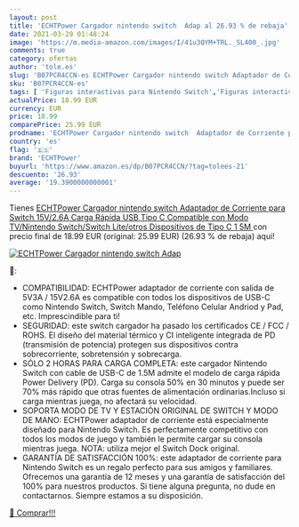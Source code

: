 ```yaml
---
layout: post
title: 'ECHTPower Cargador nintendo switch  Adap al 26.93 % de rebaja'
date: 2021-03-29 01:48:24
image: 'https://m.media-amazon.com/images/I/41u3QYM+TRL._SL400_.jpg'
comments: true
category: ofertas
author: 'tole.es'
slug: 'B07PCR4CCN-es ECHTPower Cargador nintendo switch Adaptador de Corriente...'
sku: 'B07PCR4CCN-es'
tags: [ 'Figuras interactivas para Nintendo Switch','Figuras interactivas para PlayStation 3','Hardware y juegos para Nintendo Switch','Hardware y juegos para PlayStation 3','Hardware y juegos para Sony PSP','Sistemas precursores y micro consolas','Videojuegos','echtpower','nintendo', ]
actualPrice: 18.99 EUR
currency: EUR
price: 18.99
comparePrice: 25.99 EUR
prodname: 'ECHTPower Cargador nintendo switch  Adaptador de Corriente para Switch  15V/2.6A Carga Rápida USB Tipo C  Compatible con Modo TV/Nintendo Switch/Switch Lite/otros Dispositivos de Tipo C  1 5M '
country: 'es'
flag: '🇪🇸'
brand: 'ECHTPower'
buyurl: 'https://www.amazon.es/dp/B07PCR4CCN/?tag=tolees-21'
descuento: '26.93'
average: '19.3900000000001'
---
```


Tienes [ECHTPower Cargador nintendo switch  Adaptador de Corriente para Switch  15V/2.6A Carga Rápida USB Tipo C  Compatible con Modo TV/Nintendo Switch/Switch Lite/otros Dispositivos de Tipo C  1 5M ](https://www.amazon.es/dp/B07PCR4CCN/?tag=tolees-21) con precio final de  18.99 EUR (original: 25.99 EUR) (26.93 %  de rebaja) aqui!

[![ECHTPower Cargador nintendo switch  Adap](https://m.media-amazon.com/images/I/41u3QYM+TRL._SL400_.jpg)](https://www.amazon.es/dp/B07PCR4CCN/?tag=tolees-21)

🔎:

- COMPATIBILIDAD: ECHTPower adaptador de corriente con salida de 5V3A / 15V2.6A es compatible con todos los dispositivos de USB-C como Nintendo Switch, Switch Mando, Teléfono Celular Andriod y Pad, etc. Imprescindible para ti!
- SEGURIDAD: este switch cargador ha pasado los certificados CE / FCC / ROHS. El diseño del material térmico y CI inteligente integrada de PD (transmisión de potencia) protegen sus dispositivos contra sobrecorriente, sobretensión y sobrecarga.
- SÓLO 2 HORAS PARA CARGA COMPLETA: este cargador Nintendo Switch con cable de USB-C de 1.5M admite el modelo de carga rápida Power Delivery (PD). Carga su consola 50% en 30 minutos y puede ser 70% más rápido que otras fuentes de alimentación ordinarias.Incluso si carga mientras juega, no afectará su velocidad.
- SOPORTA MODO DE TV Y ESTACIÓN ORIGINAL DE SWITCH Y MODO DE MANO: ECHTPower adaptador de corriente está especialmente diseñado para Nintendo Switch. Es perfectamente competitivo con todos los modos de juego y también le permite cargar su consola mientras juega. NOTA: utiliza mejor el Switch Dock original.
- GARANTÍA DE SATISFACCIÓN 100%: este adaptador de corriente para Nintendo Switch es un regalo perfecto para sus amigos y familiares. Ofrecemos una garantía de 12 meses y una garantía de satisfacción del 100% para nuestros productos. Si tiene alguna pregunta, no dude en contactarnos. Siempre estamos a su disposición.

[🛒 Comprar!!!](https://www.amazon.es/dp/B07PCR4CCN/?tag=tolees-21)
